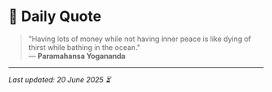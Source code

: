 # 📜 Daily Quote

> "Having lots of money while not having inner peace is like dying of thirst while bathing in the ocean."  
> — **Paramahansa Yogananda**

---

_Last updated: 20 June 2025 ⏳_
